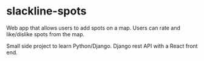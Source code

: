 # slackline-spots

Web app that allows users to add spots on a map. Users can rate and like/dislike spots from the map.

Small side project to learn Python/Django. 
Django rest API with a React front end.
